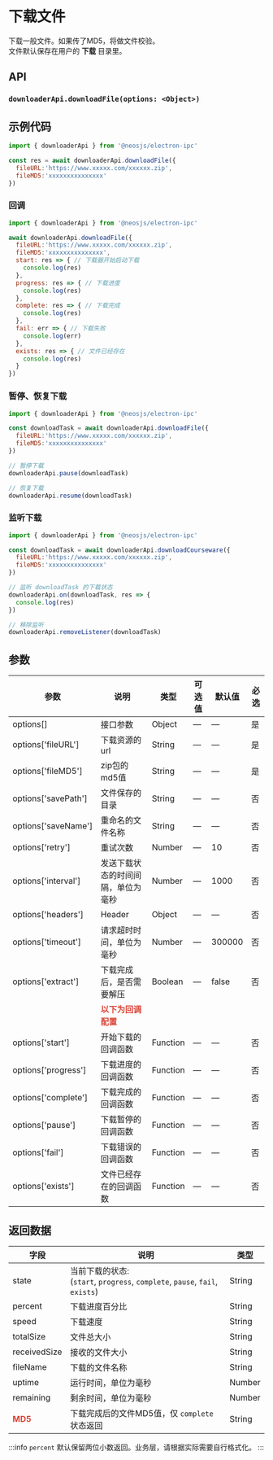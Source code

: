 # 下载文件 <BadgeTip text="异步" type="green"></BadgeTip>

下载一般文件。如果传了MD5，将做文件校验。  
文件默认保存在用户的 **下载** 目录里。

## API
### `downloaderApi.downloadFile(options: <Object>)`
### 

## 示例代码
```js
import { downloaderApi } from '@neosjs/electron-ipc'

const res = await downloaderApi.downloadFile({
  fileURL:'https://www.xxxxx.com/xxxxxx.zip',
  fileMD5:'xxxxxxxxxxxxxxx'
})
```

### 回调
```js
import { downloaderApi } from '@neosjs/electron-ipc'

await downloaderApi.downloadFile({
  fileURL:'https://www.xxxxx.com/xxxxxx.zip',
  fileMD5:'xxxxxxxxxxxxxxx',
  start: res => { // 下载器开始启动下载
    console.log(res)
  },
  progress: res => { // 下载进度
    console.log(res)
  },
  complete: res => { // 下载完成
    console.log(res)
  },
  fail: err => { // 下载失败
    console.log(err)
  },
  exists: res => { // 文件已经存在
    console.log(res)
  }
})
```
### 暂停、恢复下载
```js
import { downloaderApi } from '@neosjs/electron-ipc'

const downloadTask = await downloaderApi.downloadFile({
  fileURL:'https://www.xxxxx.com/xxxxxx.zip',
  fileMD5:'xxxxxxxxxxxxxxx'
})

// 暂停下载
downloaderApi.pause(downloadTask) 

// 恢复下载
downloaderApi.resume(downloadTask)
```

### 监听下载
```js
import { downloaderApi } from '@neosjs/electron-ipc'

const downloadTask = await downloaderApi.downloadCourseware({
  fileURL:'https://www.xxxxx.com/xxxxxx.zip',
  fileMD5:'xxxxxxxxxxxxxxx'
})

// 监听 downloadTask 的下载状态
downloaderApi.on(downloadTask, res => {
  console.log(res)
})

// 移除监听
downloaderApi.removeListener(downloadTask)
```

## 参数

| 参数 | 说明    | 类型   | 可选值 | 默认值 |必选 |
| ---- | ------- | ------ | ------ | ------ | ------ |
| options[] | 接口参数 | Object | —      | —      | 是      |
| options['fileURL'] | 下载资源的 url | String | —      | —      | 是      |
| options['fileMD5'] | zip包的md5值 | String | —      | —      | 是      |
| options['savePath'] | 文件保存的目录 | String | — | — | 否 |
| options['saveName'] | 重命名的文件名称 | String | — | — | 否 |
| options['retry'] | 重试次数 | Number | — | 10 | 否 |
| options['interval'] | 发送下载状态的时间间隔，单位为毫秒| Number | —      | 1000      | 否      |
| options['headers'] | Header | Object | — | —| 否|
| options['timeout'] | 请求超时时间，单位为毫秒 | Number | — | 300000 | 否|
| options['extract'] | 下载完成后，是否需要解压 | Boolean | — | false | 否|
|  | <font color="#db4437">**以下为回调配置**</font> |  |  |  |  |
| options['start'] | 开始下载的回调函数 | Function | — | — | 否|
| options['progress'] | 下载进度的回调函数 | Function | — | — | 否|
| options['complete'] | 下载完成的回调函数 | Function | — | — | 否|
| options['pause'] | 下载暂停的回调函数 | Function | — | — | 否|
| options['fail'] | 下载错误的回调函数 | Function | — | — | 否|
| options['exists'] | 文件已经存在的回调函数 | Function | — | — | 否|

## 返回数据

| 字段 | 说明    | 类型   | 
| ---- | ------- | ------ | 
| state | 当前下载的状态: <br>(`start`, `progress`, `complete`, `pause`, `fail`, `exists`) | String |
| percent | 下载进度百分比 | String | 
| speed | 下载速度 | String | 
| totalSize | 文件总大小 | String | 
| receivedSize | 接收的文件大小 | String | 
| fileName | 下载的文件名称 | String |
| uptime | 运行时间，单位为毫秒 | Number |
| remaining | 剩余时间，单位为毫秒 | Number |
| <font color="#db4437">**MD5**</font> | 下载完成后的文件MD5值，仅 `complete` 状态返回 | String |

:::info
`percent` 默认保留两位小数返回。业务层，请根据实际需要自行格式化。
:::
